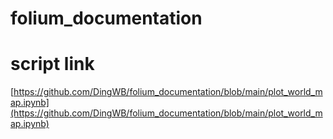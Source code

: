 # folium_documentation

# script link
[https://github.com/DingWB/folium_documentation/blob/main/plot_world_map.ipynb](https://github.com/DingWB/folium_documentation/blob/main/plot_world_map.ipynb)
